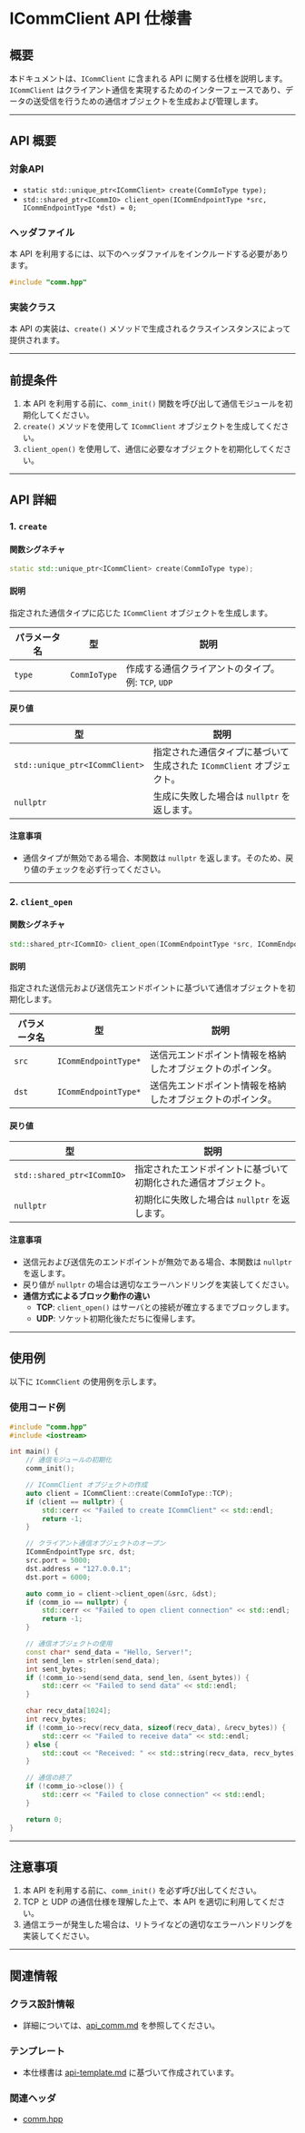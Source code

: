 # ICommClient API 仕様書

## 概要

本ドキュメントは、`ICommClient` に含まれる API に関する仕様を説明します。`ICommClient` はクライアント通信を実現するためのインターフェースであり、データの送受信を行うための通信オブジェクトを生成および管理します。

---

## API 概要

### 対象API

- `static std::unique_ptr<ICommClient> create(CommIoType type);`
- `std::shared_ptr<ICommIO> client_open(ICommEndpointType *src, ICommEndpointType *dst) = 0;`

### ヘッダファイル

本 API を利用するには、以下のヘッダファイルをインクルードする必要があります。

```cpp
#include "comm.hpp"
```

### 実装クラス

本 API の実装は、`create()` メソッドで生成されるクラスインスタンスによって提供されます。

---

## 前提条件

1. 本 API を利用する前に、`comm_init()` 関数を呼び出して通信モジュールを初期化してください。
2. `create()` メソッドを使用して `ICommClient` オブジェクトを生成してください。
3. `client_open()` を使用して、通信に必要なオブジェクトを初期化してください。

---

## API 詳細

### 1. `create`

#### 関数シグネチャ

```cpp
static std::unique_ptr<ICommClient> create(CommIoType type);
```

#### 説明
指定された通信タイプに応じた `ICommClient` オブジェクトを生成します。

| パラメータ名 | 型            | 説明 |
|--------------|---------------|------|
| `type`       | `CommIoType`  | 作成する通信クライアントのタイプ。例: `TCP`, `UDP` |

#### 戻り値

| 型                                   | 説明 |
|-------------------------------------|------|
| `std::unique_ptr<ICommClient>`      | 指定された通信タイプに基づいて生成された `ICommClient` オブジェクト。 |
| `nullptr`                           | 生成に失敗した場合は `nullptr` を返します。 |

#### 注意事項

- 通信タイプが無効である場合、本関数は `nullptr` を返します。そのため、戻り値のチェックを必ず行ってください。

---

### 2. `client_open`

#### 関数シグネチャ

```cpp
std::shared_ptr<ICommIO> client_open(ICommEndpointType *src, ICommEndpointType *dst) = 0;
```

#### 説明
指定された送信元および送信先エンドポイントに基づいて通信オブジェクトを初期化します。

| パラメータ名 | 型                     | 説明 |
|--------------|------------------------|------|
| `src`        | `ICommEndpointType*`  | 送信元エンドポイント情報を格納したオブジェクトのポインタ。 |
| `dst`        | `ICommEndpointType*`  | 送信先エンドポイント情報を格納したオブジェクトのポインタ。 |

#### 戻り値

| 型                           | 説明 |
|------------------------------|------|
| `std::shared_ptr<ICommIO>`   | 指定されたエンドポイントに基づいて初期化された通信オブジェクト。 |
| `nullptr`                    | 初期化に失敗した場合は `nullptr` を返します。 |

#### 注意事項

- 送信元および送信先のエンドポイントが無効である場合、本関数は `nullptr` を返します。
- 戻り値が `nullptr` の場合は適切なエラーハンドリングを実装してください。
- **通信方式によるブロック動作の違い**
  - **TCP**: `client_open()` はサーバとの接続が確立するまでブロックします。
  - **UDP**: ソケット初期化後ただちに復帰します。

---

## 使用例

以下に `ICommClient` の使用例を示します。

### 使用コード例

```cpp
#include "comm.hpp"
#include <iostream>

int main() {
    // 通信モジュールの初期化
    comm_init();

    // ICommClient オブジェクトの作成
    auto client = ICommClient::create(CommIoType::TCP);
    if (client == nullptr) {
        std::cerr << "Failed to create ICommClient" << std::endl;
        return -1;
    }

    // クライアント通信オブジェクトのオープン
    ICommEndpointType src, dst;
    src.port = 5000;
    dst.address = "127.0.0.1";
    dst.port = 6000;

    auto comm_io = client->client_open(&src, &dst);
    if (comm_io == nullptr) {
        std::cerr << "Failed to open client connection" << std::endl;
        return -1;
    }

    // 通信オブジェクトの使用
    const char* send_data = "Hello, Server!";
    int send_len = strlen(send_data);
    int sent_bytes;
    if (!comm_io->send(send_data, send_len, &sent_bytes)) {
        std::cerr << "Failed to send data" << std::endl;
    }

    char recv_data[1024];
    int recv_bytes;
    if (!comm_io->recv(recv_data, sizeof(recv_data), &recv_bytes)) {
        std::cerr << "Failed to receive data" << std::endl;
    } else {
        std::cout << "Received: " << std::string(recv_data, recv_bytes) << std::endl;
    }

    // 通信の終了
    if (!comm_io->close()) {
        std::cerr << "Failed to close connection" << std::endl;
    }

    return 0;
}
```

---

## 注意事項

1. 本 API を利用する前に、`comm_init()` を必ず呼び出してください。
2. TCP と UDP の通信仕様を理解した上で、本 API を適切に利用してください。
3. 通信エラーが発生した場合は、リトライなどの適切なエラーハンドリングを実装してください。

---

## 関連情報

### クラス設計情報
- 詳細については、[api_comm.md](https://github.com/toppers/hakoniwa-drone-core/blob/main/docs/api/comm/api_comm.md) を参照してください。

### テンプレート
 - 本仕様書は [api-template.md](https://github.com/toppers/hakoniwa-drone-core/blob/main/docs/prompts/api-template.md) に基づいて作成されています。

### 関連ヘッダ
- [comm.hpp](https://github.com/toppers/hakoniwa-drone-core/blob/main/include/comm.hpp)


